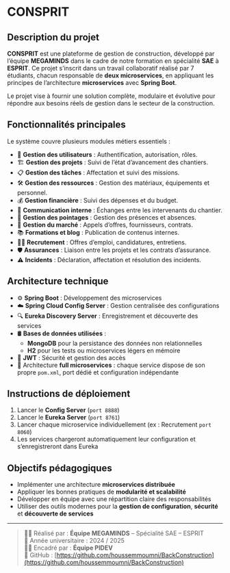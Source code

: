 # CONSPRIT

## Description du projet

**CONSPRIT** est une plateforme de gestion de construction, développé par l’équipe **MEGAMINDS** dans le cadre de notre formation en spécialité **SAE** à **ESPRIT**. Ce projet s’inscrit dans un travail collaboratif réalisé par 7 étudiants, chacun responsable de **deux microservices**, en appliquant les principes de l’architecture **microservices** avec **Spring Boot**.

Le projet vise à fournir une solution complète, modulaire et évolutive pour répondre aux besoins réels de gestion dans le secteur de la construction.

## Fonctionnalités principales

Le système couvre plusieurs modules métiers essentiels :

- 🔐 **Gestion des utilisateurs** : Authentification, autorisation, rôles.
- 🏗️ **Gestion des projets** : Suivi de l’état d’avancement des chantiers.
- 📋 **Gestion des tâches** : Affectation et suivi des missions.
- 🛠️ **Gestion des ressources** : Gestion des matériaux, équipements et personnel.
- 💰 **Gestion financière** : Suivi des dépenses et du budget.
- 💬 **Communication interne** : Échanges entre les intervenants du chantier.
- 📆 **Gestion des pointages** : Gestion des présences et absences.
- 📑 **Gestion du marché** : Appels d’offres, fournisseurs, contrats.
- 📚 **Formations et blog** : Publication de contenus internes.
- 🧑‍💼 **Recrutement** : Offres d’emploi, candidatures, entretiens.
- 🛡️ **Assurances** : Liaison entre les projets et les contrats d’assurance.
- ⚠️ **Incidents** : Déclaration, affectation et résolution des incidents.

## Architecture technique

- ⚙️ **Spring Boot** : Développement des microservices
- ☁️ **Spring Cloud Config Server** : Gestion centralisée des configurations
- 🔍 **Eureka Discovery Server** : Enregistrement et découverte des services
- 🛢️ **Bases de données utilisées** :
  - **MongoDB** pour la persistance des données non relationnelles
  - **H2** pour les tests ou microservices légers en mémoire
- 🔐 **JWT** : Sécurité et gestion des accès
- 🔀 Architecture **full microservices** : chaque service dispose de son propre `pom.xml`, port dédié et configuration indépendante

## Instructions de déploiement

1. Lancer le **Config Server** (`port 8888`)
2. Lancer le **Eureka Server** (`port 8761`)
3. Lancer chaque microservice individuellement (ex : Recrutement `port 8060`)
4. Les services chargeront automatiquement leur configuration et s’enregistreront dans Eureka

## Objectifs pédagogiques

- Implémenter une architecture **microservices distribuée**
- Appliquer les bonnes pratiques de **modularité et scalabilité**
- Développer en équipe avec une répartition claire des responsabilités
- Utiliser des outils modernes pour la **gestion de configuration**, **sécurité** et **découverte de services**

---

> 👨‍💻 Réalisé par : **Équipe MEGAMINDS** – Spécialité SAE – ESPRIT  
> 📅 Année universitaire : 2024 / 2025  
> 🧑‍🏫 Encadré par : **Équipe PIDEV**  
> 🔗 GitHub : [https://github.com/houssemmoumni/BackConstruction](https://github.com/houssemmoumni/BackConstruction)
